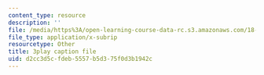 ```yaml
---
content_type: resource
description: ''
file: /media/https%3A/open-learning-course-data-rc.s3.amazonaws.com/18-06-linear-algebra-spring-2010/d2cc3d5cfdeb5557b5d375f0d3b1942c_8o5Cmfpeo6g.vtt
file_type: application/x-subrip
resourcetype: Other
title: 3play caption file
uid: d2cc3d5c-fdeb-5557-b5d3-75f0d3b1942c
---
```

